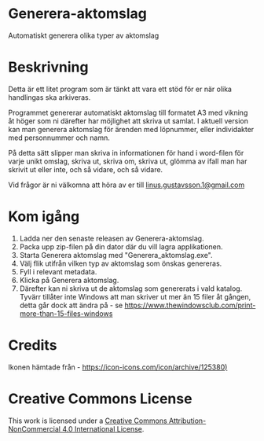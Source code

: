 # Generera-aktomslag
Automatiskt generera olika typer av aktomslag

# Beskrivning
Detta är ett litet program som är tänkt att vara ett stöd för er när olika handlingas ska arkiveras.

Programmet genererar automatiskt aktomslag till formatet A3 med vikning åt höger som ni därefter har möjlighet att skriva ut samlat. I aktuell version kan man generera aktomslag för ärenden med löpnummer, eller individakter med personnummer och namn.

På detta sätt slipper man skriva in informationen för hand i word-filen för varje unikt omslag, skriva ut, skriva om, skriva ut, glömma av ifall man har skrivit ut eller inte, och så vidare, och så vidare. 

Vid frågor är ni välkomna att höra av er till linus.gustavsson.1@gmail.com

# Kom igång
1. Ladda ner den senaste releasen av Generera-aktomslag.
2. Packa upp zip-filen på din dator där du vill lagra applikationen.
3. Starta Generera aktomslag med "Generera_aktomslag.exe".
4. Välj flik utifrån vilken typ av aktomslag som önskas genereras.
5. Fyll i relevant metadata.
6. Klicka på Generera aktomslag.
7. Därefter kan ni skriva ut de aktomslag som genererats i vald katalog. Tyvärr tillåter inte Windows att man skriver ut mer än 15 filer åt gången, detta går dock att ändra på - se https://www.thewindowsclub.com/print-more-than-15-files-windows

# Credits
Ikonen hämtade från - [https://icon-icons.com/icon/archive/125380)](https://icon-icons.com/icon/archive/125380)

# Creative Commons License
This work is licensed under a [Creative Commons Attribution-NonCommercial 4.0 International License](https://creativecommons.org/licenses/by-nc/4.0/).  
